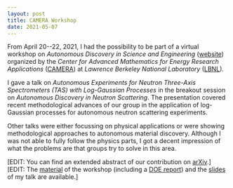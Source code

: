 ```yaml
---
layout: post
title: CAMERA Workshop
date: 2021-05-07
---
```


From April 20--22, 2021, I had the possibility to be part of a virtual workshop on _Autonomous Discovery in Science and Engineering_ ([website](https://autonomous-discovery.lbl.gov/)) organized by the _Center for Advanced Mathematics for Energy Research Applications_ ([CAMERA](https://www.camera.lbl.gov/)) at _Lawrence Berkeley National Laboratory_ ([LBNL](https://www.lbl.gov/)).

I gave a talk on _Autonomous Experiments for Neutron Three-Axis Spectrometers (TAS) with Log-Gaussian Processes_ in the breakout session on _Autonomous Discovery in Neutron Scattering_.
The presentation covered recent methodological advances of our group in the application of log-Gaussian processes for autonomous neutron scattering experiments.

Other talks were either focussing on physical applications or were showing methodological approaches to autonomous material discovery.
Although I was not able to fully follow the physics parts, I got a decent impression of what the problems are that groups try to solve in this area.

[EDIT: You can find an extended abstract of our contribution on [arXiv](https://arxiv.org/abs/2105.07716).]  
[EDIT: The [material](https://autonomous-discovery.lbl.gov/material) of the workshop (including a [DOE report](https://www.osti.gov/biblio/1818491/)) and the [slides](https://drive.google.com/file/d/1ERZdC9V-iCGpzIKvxcEOO9ku2F73gytF/view?usp=sharing) of my talk are available.]


